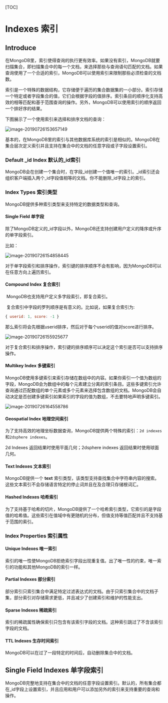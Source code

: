 [TOC]

# Indexes 索引

## Introduce

​	在MongoDB里，索引使得查询的执行更有效率。如果没有索引，MongoDB就要扫描集合，即扫描集合中的每一个文档，来选择那些与查询语句匹配的文档。如果查询使用了一个合适的索引，MongoDB可以使用索引来限制那些必须检查的文档数。

索引是一个特殊的数据结构，它存储便于遍历的集合数据集的一小部分。索引存储一个特定或者字段集合的值，它们会根据字段的值排序。索引条目的顺序化支持高效的相等匹配和基于范围查询的操作。另外，MongoDB可以使用索引的顺序返回一个排好序的结果。

下图展示了一个使用索引来选择和排序文档的查询：

![image-20190726153657149](http://ww3.sinaimg.cn/large/006tNc79gy1g5da4l52bfj312s0jymz3.jpg)

​	基本的，在MongoDB里的索引与其他数据库系统的索引是相似的。MongoDB在集合层次定义索引并且支持在集合中的文档的任意字段或子字段设置索引。

### Default _id Index 默认的\_id索引

MongoDB会在创建一个集合时，在字段\_id创建一个值唯一的索引。\_id索引还会组织客户端插入两个\_id字段值相等的文档。你不能删除\_id字段上的索引。

### Index Types 索引类型

MongoDB提供多种索引类型来支持特定的数据类型和查询。

#### Single Field 单字段

​	除了MongoDB定义的\_id字段以外，MongoDB还支持创建用户定义的降序或升序的单字段索引。

比如：

![image-20190726154858445](http://ww2.sinaimg.cn/large/006tNc79gy1g5dah1fs5aj31020dut9c.jpg)

对于单字段索引和排序操作，索引键的排序顺序不会有影响，因为MongoDB可以在任意方向上遍历索引。

#### Compound Index 复合索引

​	MongoDB也支持用户定义多字段索引，即复合索引。

​	复合索引中字段的罗列顺序是有意义的。比如说，如果复合索引为: 

```js
{ userid: 1, score: -1 }
```

​	那么索引将会先根据userid排序，然后对于每个userid的值对score进行排序。

![image-20190726155925677](http://ww1.sinaimg.cn/large/006tNc79gy1g5darxd6k9j312i0e8t9o.jpg)

​	对于复合索引和排序操作，索引键的排序顺序可以决定这个索引是否可以支持排序操作。

#### Multikey Index 多键索引

MongoDB使用多键索引来索引存储在数组中的内容。如果你索引一个值为数组的字段，MongoDB会为数组中的每个元素建立分离的索引条目。这些多键索引允许查询通过匹配数组的单个元素或多个元素来选择包含数组的文档。MongoDB会自动决定是否创建多键索引如果索引的字段的值为数组，不去要特地声明多键索引。

![image-20190726164558786](http://ww4.sinaimg.cn/large/006tNc79gy1g5dc4cxsx4j30yc0j4my2.jpg)

#### Geospatial Index 地理空间索引

为了支持高效的地理坐标数据查询，MongoDB提供两个特殊的索引：`2d indexes`和`2dsphere indexes`。

2d Indexes 返回结果时使用平面几何；2dsphere indexes 返回结果时使用球面几何。

#### Text Indexes 文本索引

MongoDB提供一个 **text** 索引类型，该类型支持查找集合中字符串内容的搜索。这些文本索引不会存储语言特定的停止词并且在及合理只存储根词汇。

#### Hashed Indexes 哈希索引

为了支持基于哈希的切片，MongoDB提供了一个哈希索引类型，它索引的是字段值的哈希值。这些索引在值域中有更随机的分布，但值支持等值匹配并且不支持基于范围的索引。

### Index Properties 索引属性

#### Unique Indexes 唯一索引

索引的唯一性使MongoDB拒绝索引字段出现重复值。出了唯一性的约束，唯一索引的功能和其他MongoDB的索引一样。

#### Partial Indexes 部分索引

部分索引只索引集合中满足特定过滤表达式的文档。由于只索引集合中的文档子集，部分索引对存储需求更低，并且减少了创建索引和维护的性能支出。

#### Sparse Indexes 稀疏索引

索引的稀疏属性确保索引只包含有该索引字段的文档。这种索引跳过了不含该索引字段的文档。

#### TTL Indexes 生存时间索引

MongoDB可以在过了一段特定的时间后，自动删除集合中的文档。

## Single Field Indexes 单字段索引

​	MongoDB完整地支持在集合中的文档的任意字段设置索引。默认的，所有集合都在\_id字段上设置索引，并且应用和用户可以添加另外的索引来支持重要的查询和操作。

